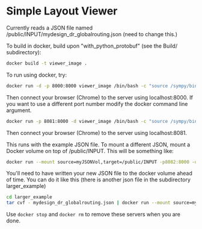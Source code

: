 # Simple Layout Viewer

Currently reads a JSON file named /public/INPUT/mydesign_dr_globalrouting.json (need to change this.)

To build in docker, build upon "with_python_protobuf" (see the Build/ subdirectory):

````bash
docker build -t viewer_image .
````

To run using docker, try:
````bash
docker run -d -p 8000:8000 viewer_image /bin/bash -c "source /sympy/bin/activate; cd /public; python -m http.server"
````
Then connect your browser (Chrome) to the server using localhost:8000.
If you want to use a different port number modify the docker command line argument.
````bash
docker run -p 8081:8000 -d viewer_image /bin/bash -c "source /sympy/bin/activate; cd /public; python -m http.server"
````
Then connect your browser (Chrome) to the server using localhost:8081.

This runs with the example JSON file.
To mount a different JSON, mount a Docker volume on top of /public/INPUT.
This will be something like:
````bash
docker run --mount source=myJSONVol,target=/public/INPUT -p8082:8000 -d viewer_image /bin/bash -c "source /sympy/bin/activate; cd /public; python -m http.server"
````
You'll need to have written your new JSON file to the docker volume ahead of time.
You can do it like this (there is another json file in the subdirectory larger_example)
````bash
cd larger_example
tar cvf - mydesign_dr_globalrouting.json | docker run --mount source=myJSONVol,target=/vol -i ubuntu bash -c "cd /vol; tar xvf -"
````

Use `docker stop` and `docker rm` to remove these servers when you are done.
